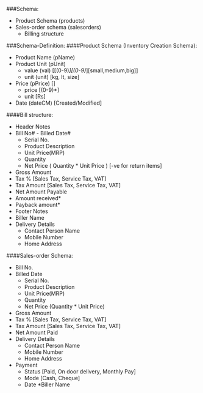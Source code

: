 ###Schema:
* Product Schema (products)
* Sales-order schema (salesorders)
  * Billing structure

###Schema-Definition:
####Product Schema (Inventory Creation Schema):
* Product Name (pName)
* Product Unit (pUnit)
  * value (val) [[(0-9)*][(0-9)*][small,medium,big]]
  * unit (unit) [kg, lt, size]
* Price (pPrice) []
  * price [(0-9)*]
  * unit [Rs]
* Date (dateCM) [Created/Modified]

####Bill structure:
* Header Notes
* Bill No# - Billed Date#
  * Serial No.
  * Product Description
  * Unit Price(MRP)
  * Quantity
  * Net Price ( Quantity * Unit Price ) [-ve for return items]
* Gross Amount
* Tax % [Sales Tax, Service Tax, VAT]
* Tax Amount [Sales Tax, Service Tax, VAT]
* Net Amount Payable
* Amount received*
* Payback amount*
* Footer Notes
* Biller Name
* Delivery Details
  * Contact Person Name
  * Mobile Number
  * Home Address

####Sales-order Schema:
* Bill No.
* Billed Date
  * Serial No.
  * Product Description
  * Unit Price(MRP)
  * Quantity
  * Net Price (Quantity *  Unit Price)
* Gross Amount
* Tax % [Sales Tax, Service Tax, VAT]
* Tax Amount [Sales Tax, Service Tax, VAT]
* Net Amount Paid
* Delivery Details
  * Contact Person Name
  * Mobile Number
  * Home Address 
* Payment
  * Status [Paid, On door delivery, Monthly Pay]
  * Mode [Cash, Cheque]
  * Date
*Biller Name
